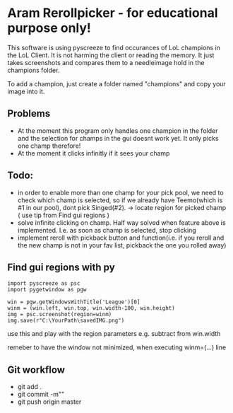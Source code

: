 # Aram Rerollpicker - for educational purpose only!

This software is using pyscreeze to find occurances of LoL champions in the LoL Client. It is not harming the client or reading the memory. It just takes screenshots and compares them to a needleimage hold in the champions folder.

To add a champion, just create a folder named "champions" and copy your image into it.

## Problems

- At the moment this program only handles one champion in the folder and the selection for champs in the gui doesnt work yet. It only picks one champ therefore!
- At the moment it clicks infinitly if it sees your champ

## Todo:

- in order to enable more than one champ for your pick pool, we need to check which champ is selected, so if we already have Teemo(which is #1 in our pool), dont pick Singed(#2). -> locate region for picked champ ( use tip from Find gui regions )
- solve infinite clicking on champ. Half way solved when feature above is implemented. I.e. as soon as champ is selected, stop clicking
- implement reroll with pickback button and function(i.e. if you reroll and the new champ is not in your fav list, pickback the one you rolled away)

## Find gui regions with py

```
import pyscreeze as psc
import pygetwindow as pgw

win = pgw.getWindowsWithTitle('League')[0]
winm = (win.left, win.top, win.width-100, win.height)
img = psc.screenshot(region=winm)
img.save(r"C:\YourPath\savedIMG.png")
```

use this and play with the region parameters e.g. subtract from win.width

remeber to have the window not minimized, when executing winm=(...) line

## Git workflow

- git add .
- git commit -m"<foobar>"
- git push origin master
